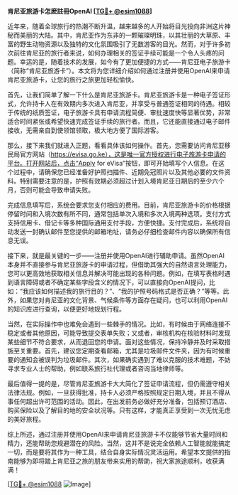 **肯尼亚旅游卡怎麽註冊OpenAI [[TG💪+ @esim1088](https://t.me/s/esim1088)]**

近年来，随着全球旅行的热潮不断升温，越来越多的人开始将目光投向非洲这片神秘而美丽的大陆。其中，肯尼亚作为东非的一颗璀璨明珠，以其壮丽的大草原、丰富的野生动物资源以及独特的文化氛围吸引了无数游客的目光。然而，对于许多初次前往肯尼亚的旅行者来说，如何办理相关的签证手续可能是一个令人头疼的问题。幸运的是，随着技术的发展，如今有了更加便捷的方式——肯尼亚电子旅游卡（简称“肯尼亚旅游卡”）。本文将为您详细介绍如何通过注册并使用OpenAI来申请肯尼亚旅游卡，让您的旅行之旅更加轻松愉快。

首先，让我们简单了解一下什么是肯尼亚旅游卡。肯尼亚旅游卡是一种电子签证形式，允许持卡人在有效期内多次进入肯尼亚，并享受与普通签证相同的待遇。相较于传统的纸质签证，电子旅游卡具有申请流程简便、审批速度快等显著优势，非常适合时间紧张或希望快速完成签证手续的旅行者。而且，它还能直接通过电子邮件接收，无需亲自到使领馆领取，极大地方便了国际游客。

那么，接下来我们就进入正题，看看具体该如何操作。首先，您需要访问肯尼亚移民局官方网站（https://evisa.go.ke），这是唯一官方授权进行电子旅游卡申请的平台。打开网站后，点击“Apply for eVisa”按钮，即可开始填写个人信息。在这个过程中，请确保您已经准备好护照扫描件、近期免冠照片以及其他必要的文件资料。特别需要注意的是，护照有效期必须超过计划入境肯尼亚日期后的至少六个月，否则可能会导致申请失败。

完成信息填写后，系统会要求您支付相应的费用。目前，肯尼亚旅游卡的价格根据停留时间和入境次数有所不同，通常包括单次入境和多次入境两种选项。支付方式支持信用卡、借记卡等多种国际通用支付手段，方便快捷。支付完成后，系统将自动发送一封确认邮件至您提供的邮箱地址，请务必仔细检查邮件内容以确保所有信息无误。

接下来，就是最关键的一步——注册并使用OpenAI进行辅助申请。虽然OpenAI本身并不直接参与肯尼亚旅游卡的申请过程，但借助其强大的自然语言处理能力，您可以更高效地获取相关信息并解决可能出现的各种问题。例如，在填写表格时遇到语言障碍或者不确定某些字段含义的情况下，可以直接向OpenAI提问，比如：“我应该如何描述我的旅行目的？”、“我的护照号码格式是否正确？”等等。此外，如果您对肯尼亚的文化背景、气候条件等方面存在疑问，也可以利用OpenAI的知识库进行查询，以便更好地规划行程。

当然，在实际操作中也难免会遇到一些棘手的情况。比如，有时候由于网络连接不稳定或者其他原因，可能导致提交表单失败；又或者，审核机构在核验材料时发现某些细节不符合要求，从而退回您的申请。面对这些情况，保持冷静并及时采取措施至关重要。首先，建议您定期查看邮箱，尤其是垃圾邮件文件夹，因为有时候重要的通知会被误判为垃圾邮件。其次，如果确实遇到了难以克服的技术难题，不妨寻求专业人士的帮助，例如联系旅行社代理或者咨询当地律师等。

最后值得一提的是，尽管肯尼亚旅游卡大大简化了签证申请流程，但仍需遵守相关法律法规。例如，一旦获得批准，持卡人必须严格按照规定日期入境，并且不得从事任何超出许可范围的活动。因此，在出发前务必做好充分准备，包括预订酒店、购买保险以及了解目的地的安全状况等。只有这样，才能真正享受到一次无忧无虑的美好旅程。

综上所述，通过注册并使用OpenAI来申请肯尼亚旅游卡不仅能够节省大量时间和精力，还能帮助您规避潜在的风险。当然，这并不是说完全依赖人工智能就能搞定一切，而是要将其作为一种工具，结合自身实际情况灵活运用。希望本文提供的指南能够为即将踏上肯尼亚之旅的朋友带来实用的帮助，祝大家旅途顺利，收获满满！

[[TG💪+ @esim1088](https://t.me/s/esim1088) ![Image](https://i.postimg.cc/4NQfJmqS/Snipaste-2025-05-13-00-14-12.png)]
